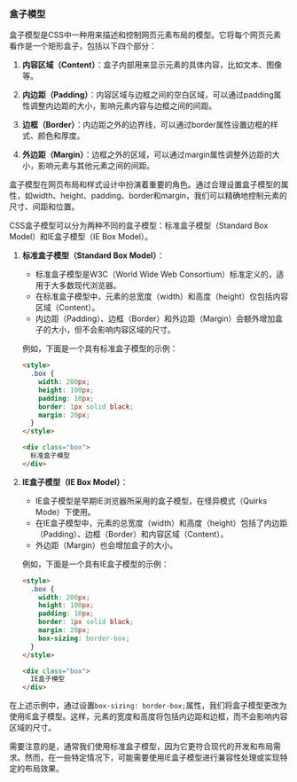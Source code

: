 
### 盒子模型

盒子模型是CSS中一种用来描述和控制网页元素布局的模型。它将每个网页元素看作是一个矩形盒子，包括以下四个部分：

1. **内容区域（Content）**：盒子内部用来显示元素的具体内容，比如文本、图像等。

2. **内边距（Padding）**：内容区域与边框之间的空白区域，可以通过padding属性调整内边距的大小，影响元素内容与边框之间的间距。

3. **边框（Border）**：内边距之外的边界线，可以通过border属性设置边框的样式、颜色和厚度。

4. **外边距（Margin）**：边框之外的区域，可以通过margin属性调整外边距的大小，影响元素与其他元素之间的间距。

盒子模型在网页布局和样式设计中扮演着重要的角色。通过合理设置盒子模型的属性，如width、height、padding、border和margin，我们可以精确地控制元素的尺寸、间距和位置。


CSS盒子模型可以分为两种不同的盒子模型：标准盒子模型（Standard Box Model）和IE盒子模型（IE Box Model）。

1. **标准盒子模型（Standard Box Model）**：
   - 标准盒子模型是W3C（World Wide Web Consortium）标准定义的，适用于大多数现代浏览器。
   - 在标准盒子模型中，元素的总宽度（width）和高度（height）仅包括内容区域（Content）。
   - 内边距（Padding）、边框（Border）和外边距（Margin）会额外增加盒子的大小，但不会影响内容区域的尺寸。




   例如，下面是一个具有标准盒子模型的示例：
   ```html
   <style>
     .box {
       width: 200px;
       height: 100px;
       padding: 10px;
       border: 1px solid black;
       margin: 20px;
     }
   </style>

   <div class="box">
     标准盒子模型
   </div>
   ```

2. **IE盒子模型（IE Box Model）**：
   - IE盒子模型是早期IE浏览器所采用的盒子模型，在怪异模式（Quirks Mode）下使用。
   - 在IE盒子模型中，元素的总宽度（width）和高度（height）包括了内边距（Padding）、边框（Border）和内容区域（Content）。
   - 外边距（Margin）也会增加盒子的大小。

   例如，下面是一个具有IE盒子模型的示例：
   ```html
   <style>
     .box {
       width: 200px;
       height: 100px;
       padding: 10px;
       border: 1px solid black;
       margin: 20px;
       box-sizing: border-box;
     }
   </style>

   <div class="box">
     IE盒子模型
   </div>
   ```

在上述示例中，通过设置`box-sizing: border-box;`属性，我们将盒子模型更改为使用IE盒子模型。这样，元素的宽度和高度将包括内边距和边框，而不会影响内容区域的尺寸。

需要注意的是，通常我们使用标准盒子模型，因为它更符合现代的开发和布局需求。然而，在一些特定情况下，可能需要使用IE盒子模型进行兼容性处理或实现特定的布局效果。